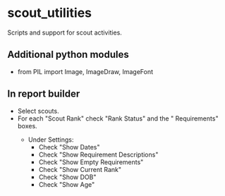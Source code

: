 # scout_utilities
Scripts and support for scout activities.

## Additional python modules
- from PIL import Image, ImageDraw, ImageFont

## In report builder
- Select scouts.
- For each "Scout Rank" check "Rank Status" and the "<rank> Requirements" boxes.
   - Under Settings:
       - Check "Show Dates"
       - Check "Show Requirement Descriptions"
       - Check "Show Empty Requirements"
       - Check "Show Current Rank"
       - Check "Show DOB"
       - Check "Show Age"
